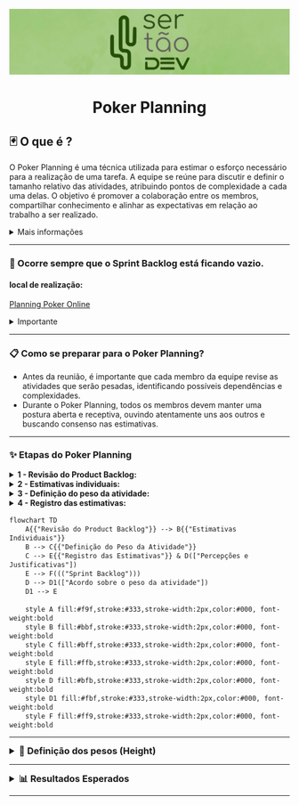 ![](./img/capa-sertao-dev.jpeg)

<h1 style="text-align: center">Poker Planning</h1>

## 🃏 O que é ?

O Poker Planning é uma técnica utilizada para estimar o esforço necessário para a realização de uma tarefa. A equipe se reúne para discutir e definir o tamanho relativo das atividades, atribuindo pontos de complexidade a cada uma delas. O objetivo é promover a colaboração entre os membros, compartilhar conhecimento e alinhar as expectativas em relação ao trabalho a ser realizado.

<details>
  <summary>Mais informações</summary>

- O Poker Planning é uma prática comum em equipes ágeis e representa uma oportunidade para que todos os membros possam contribuir com suas percepções e experiências na definição das estimativas.
- Para saber mais sobre estimativas ágeis, acesse o [Guia de Estimativas Ágeis](https://www.atlassian.com/agile/project-management/estimation).
</details>

---

### 📆	Ocorre sempre que o Sprint Backlog está ficando vazio.

#### local de realização:
[Planning Poker Online ](https://planningpokeronline.com/)

<details>
  <summary>Importante</summary>

- **O horário é pré-definido entre a equipe, estabelecendo uma regularidade de encontros sempre que o sprint backlog estiver ficando vazio.**
- A duração da reunião pode variar de acordo com a quantidade de atividades a serem estimadas.
- **A participação de todos os membros da equipe é fundamental para o sucesso do Poker Planning, portanto se não puder participar, avise com antecedência.**
</details>

---

### 📋 Como se preparar para o Poker Planning?

- Antes da reunião, é importante que cada membro da equipe revise as atividades que serão pesadas, identificando possíveis dependências e complexidades.
- Durante o Poker Planning, todos os membros devem manter uma postura aberta e receptiva, ouvindo atentamente uns aos outros e buscando consenso nas estimativas.

---

### ✨	Etapas do Poker Planning

<details>
  <summary style="font-size: 1.0em; font-weight: bold;">1 - Revisão do Product Backlog:</summary>

- Iniciamos o Poker Planning com uma revisão do Product Backlog, discutindo as histórias de usuário e as tarefas que serão estimadas.
- **O Product Owner é responsável por esclarecer dúvidas e fornecer informações adicionais sobre as atividades.**
</details>

<details>
  <summary style="font-size: 1.0em; font-weight: bold;">2 - Estimativas individuais:</summary>

- Cada membro da equipe atribui pontos de complexidade às atividades, de acordo com sua percepção e experiência.
- **As estimativas são feitas individualmente, sem influência dos demais membros.**
- Os pontos são atribuídos de acordo com a escala de Fibonacci, que varia de 2 a 8.
</details>

<details>
  <summary style="font-size: 1.0em; font-weight: bold;">3 - Definição do peso da atividade:</summary>

- Após as estimativas individuais, os membros da equipe compartilham suas percepções e justificativas para as estimativas atribuídas.
- **O objetivo é chegar a um consenso sobre o peso da atividade, considerando as diferentes perspectivas e experiências.**
- Caso haja divergências, a equipe discute os pontos de vista e busca um acordo sobre a complexidade da atividade.
- **O Scrum Master é responsável por mediar as discussões e garantir que a equipe chegue a um consenso.**
- Ao final, a atividade é atribuída com um único valor de complexidade, que representa o esforço necessário para sua realização.
</details>

<details>
  <summary style="font-size: 1.0em; font-weight: bold;">4 - Registro das estimativas:</summary>

- As estimativas são registradas nas issues presentes no product backlog.
- Após a definição dos pesos, as issues são movidas para o sprint backlog, indicando que estão prontas para serem realizadas.
- **O Product Owner é responsável por manter o backlog atualizado e garantir que as estimativas sejam consideradas no planejamento do sprint.**
</details>

```mermaid
flowchart TD
    A{{"Revisão do Product Backlog"}} --> B{{"Estimativas Individuais"}}
    B --> C{{"Definição do Peso da Atividade"}}
    C --> E{{"Registro das Estimativas"}} & D(["Percepções e Justificativas"])
    E --> F((("Sprint Backlog")))
    D --> D1(["Acordo sobre o peso da atividade"])
    D1 --> E
    
    style A fill:#f9f,stroke:#333,stroke-width:2px,color:#000, font-weight:bold
    style B fill:#bbf,stroke:#333,stroke-width:2px,color:#000, font-weight:bold
    style C fill:#bff,stroke:#333,stroke-width:2px,color:#000, font-weight:bold
    style E fill:#ffb,stroke:#333,stroke-width:2px,color:#000, font-weight:bold
    style D fill:#bfb,stroke:#333,stroke-width:2px,color:#000, font-weight:bold
    style D1 fill:#fbf,stroke:#333,stroke-width:2px,color:#000, font-weight:bold
    style F fill:#ff9,stroke:#333,stroke-width:2px,color:#000, font-weight:bold
```

---

<details>
  <summary style="font-size: 1.17em; font-weight: bold;">📌 Definição dos pesos (Height)</summary>

<table>
    <thead>
        <tr><th>Peso</th><th>Descrição</th></tr>
    </thead>    
    <tbody>
        <tr>
            <td>1</td><td>Tarefa muito simples</td>
        </tr>
        <tr>
            <td>2</td><td>Tarefa simples e rápida de ser realizada.</td>
        </tr>
        <tr>
            <td>3</td><td>Tarefa que requer um pouco mais de esforço, mas ainda é relativamente simples.</td>
        </tr>
        <tr>
            <td>5</td><td>Tarefa complexa que requer um esforço e pode envolver algumas complexidades.</td>
        </tr>
        <tr>
            <td>8</td><td>Tarefa muito complexa que requer um esforço significativo e pode envolver muitas complexidades, podendo ser divida em 2 ou mais issues.</td>
        </tr>
    </tbody>
</table>
</details>

---

<details>
  <summary style="font-size: 1.17em; font-weight: bold;">📊 Resultados Esperados</summary>

- **Compartilhamento de conhecimento e experiências na definição das estimativas.**
- **Alinhamento das expectativas em relação ao esforço necessário para a realização das atividades.**
- **Registro das estimativas no product backlog, facilitando o planejamento do sprint.**
- **Promoção da colaboração e do trabalho em equipe.**
- **Identificação de dependências e complexidades nas atividades, permitindo uma melhor distribuição das tarefas.**
- **Melhoria contínua no processo de estimativas e planejamento das atividades.**
</details>

---
